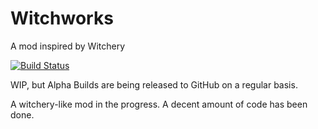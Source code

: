 # Witchworks
A mod inspired by Witchery

[![Build Status](https://travis-ci.org/Um-Mitternacht/Unnamed-Witchery-Clone.svg?branch=master)](https://travis-ci.org/Um-Mitternacht/Unnamed-Witchery-Clone)

WIP, but Alpha Builds are being released to GitHub on a regular basis.

A witchery-like mod in the progress. A decent amount of code has been done.
